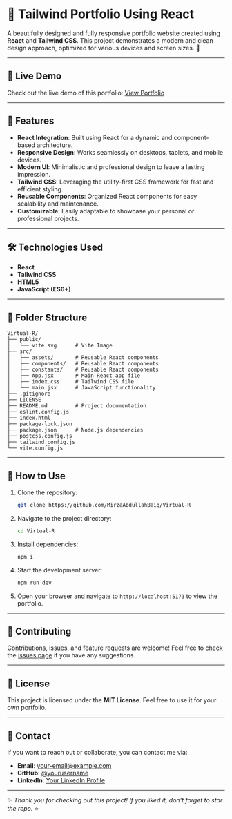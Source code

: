 # 🌟 Tailwind Portfolio Using React

A beautifully designed and fully responsive portfolio website created using **React** and **Tailwind CSS**. This project demonstrates a modern and clean design approach, optimized for various devices and screen sizes. 🚀

---

## 🔗 Live Demo

Check out the live demo of this portfolio: [View Portfolio](https://virtualr-sand.vercel.app/)

---

## 📖 Features

- **React Integration**: Built using React for a dynamic and component-based architecture.
- **Responsive Design**: Works seamlessly on desktops, tablets, and mobile devices.
- **Modern UI**: Minimalistic and professional design to leave a lasting impression.
- **Tailwind CSS**: Leveraging the utility-first CSS framework for fast and efficient styling.
- **Reusable Components**: Organized React components for easy scalability and maintenance.
- **Customizable**: Easily adaptable to showcase your personal or professional projects.

---

## 🛠️ Technologies Used

- **React**
- **Tailwind CSS**
- **HTML5**
- **JavaScript (ES6+)**

---

## 📂 Folder Structure

```
Virtual-R/
├── public/
│   └── vite.svg      # Vite Image
├── src/
│   ├── assets/       # Reusable React components
│   ├── components/   # Reusable React components
│   ├── constants/    # Reusable React components
│   ├── App.jsx       # Main React app file
│   ├── index.css     # Tailwind CSS file
│   └── main.jsx      # JavaScript functionality
├── .gitignore
├── LICENSE
├── README.md         # Project documentation
├── eslint.config.js
├── index.html
├── package-lock.json
├── package.json      # Node.js dependencies
├── postcss.config.js
├── tailwind.config.js
└── vite.config.js
```

---

## 🚀 How to Use

1. Clone the repository:
   ```bash
   git clone https://github.com/MirzaAbdullahBaig/Virtual-R
   ```

2. Navigate to the project directory:
   ```bash
   cd Virtual-R
   ```

3. Install dependencies:
   ```bash
   npm i
   ```

4. Start the development server:
   ```bash
   npm run dev
   ```

5. Open your browser and navigate to `http://localhost:5173` to view the portfolio.

---

## 🤝 Contributing

Contributions, issues, and feature requests are welcome! Feel free to check the [issues page](https://github.com/MirzaAbdullahBaig/Virtual-R/issues) if you have any suggestions.

---

## 📃 License

This project is licensed under the **MIT License**. Feel free to use it for your own portfolio.

---

## 💬 Contact

If you want to reach out or collaborate, you can contact me via:
- **Email**: your-email@example.com
- **GitHub**: [@yourusername](https://github.com/yourusername)
- **LinkedIn**: [Your LinkedIn Profile](https://linkedin.com/in/yourprofile)

---

✨ *Thank you for checking out this project! If you liked it, don't forget to star the repo.* ⭐
